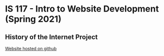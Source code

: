 # IS 117 - Intro to Website Development (Spring 2021)

## History of the Internet Project


[Website hosted on github](https://kevnramos.github.io/HistoryofTheInternet/)


